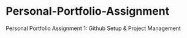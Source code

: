 # Personal-Portfolio-Assignment
Personal Portfolio Assignment 1: Github Setup &amp; Project Management
